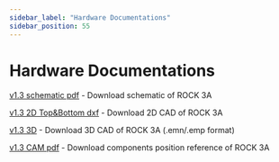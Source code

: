 ```yaml
---
sidebar_label: "Hardware Documentations"
sidebar_position: 55
---
```


# Hardware Documentations

[v1.3 schematic pdf](https://dl.radxa.com/rock3/docs/hw/3a/ROCK-3A-V1.3-SCH.pdf) - Download schematic of ROCK 3A

[v1.3 2D Top&Bottom dxf](https://dl.radxa.com/rock3/docs/hw/3a/rock3a_v1.3_2d_dxf.zip) - Download 2D CAD of ROCK 3A

[v1.3 3D](https://dl.radxa.com/rock3/docs/hw/3a/rock3a_v1.3_3d_emn_emp.zip) - Download 3D CAD of ROCK 3A (.emn/.emp format)

[v1.3 CAM pdf](https://dl.radxa.com/rock3/docs/hw/3a/ROCK-3A-V1.3-SMD.pdf) - Download components position reference of ROCK 3A
